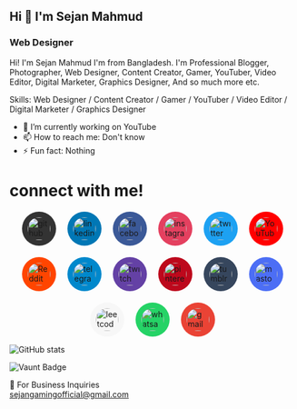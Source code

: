 ## Hi 👋 I'm Sejan Mahmud 
### Web Designer

Hi! I'm Sejan Mahmud I'm from Bangladesh. I'm Professional Blogger, Photographer, Web Designer, Content Creator, Gamer, YouTuber, Video Editor, Digital Marketer, Graphics Designer, And so much more etc.

Skills: Web Designer / Content Creator / Gamer / YouTuber / Video Editor / Digital Marketer / Graphics Designer

- 🔭 I’m currently working on YouTube 
- 📫 How to reach me: Don't know 
- ⚡ Fun fact: Nothing 

# connect with me!

<div style="display: flex; flex-wrap: wrap; justify-content: center; gap: 20px; margin-top: 20px;">
    <a href="https://github.com/Sejanmahmudofficial" target="_blank">
        <img src="https://cdn.jsdelivr.net/npm/simple-icons@3.0.1/icons/github.svg" alt="github" height="40" style="background-color: #333; border-radius: 50%; padding: 10px;">
    </a>
    <a href="https://www.linkedin.com/in/sejanmahmudofficial/" target="_blank">
        <img src="https://cdn.jsdelivr.net/npm/simple-icons@3.0.1/icons/linkedin.svg" alt="linkedin" height="40" style="background-color: #0077b5; border-radius: 50%; padding: 10px;">
    </a>
    <a href="https://www.facebook.com/SejanMahmudOfficial" target="_blank">
        <img src="https://cdn.jsdelivr.net/npm/simple-icons@3.0.1/icons/facebook.svg" alt="facebook" height="40" style="background-color: #3b5998; border-radius: 50%; padding: 10px;">
    </a>
    <a href="https://www.instagram.com/sejan__mahmud/" target="_blank">
        <img src="https://cdn.jsdelivr.net/npm/simple-icons@3.0.1/icons/instagram.svg" alt="instagram" height="40" style="background-color: #e4405f; border-radius: 50%; padding: 10px;">
    </a>
    <a href="https://twitter.com/Sejan__Mahmud" target="_blank">
        <img src="https://cdn.jsdelivr.net/npm/simple-icons@3.0.1/icons/twitter.svg" alt="twitter" height="40" style="background-color: #1da1f2; border-radius: 50%; padding: 10px;">
    </a>
    <a href="https://youtube.com/@sejan_gaming_official?si=JtscGk7KtbdYDylo" target="_blank">
        <img src="https://cdn.jsdelivr.net/npm/simple-icons@3.0.1/icons/youtube.svg" alt="YouTube" height="40" style="background-color: #ff0000; border-radius: 50%; padding: 10px;">
    </a>
    <a href="https://www.reddit.com/user/Sejan__Mahmud" target="_blank">
        <img src="https://cdn.jsdelivr.net/npm/simple-icons@3.0.1/icons/reddit.svg" alt="Reddit" height="40" style="background-color: #ff4500; border-radius: 50%; padding: 10px;">
    </a>
    <a href="http://t.me/Sejan_Mahmud" target="_blank">
        <img src="https://cdn.jsdelivr.net/npm/simple-icons@3.0.1/icons/telegram.svg" alt="telegram" height="40" style="background-color: #0088cc; border-radius: 50%; padding: 10px;">
    </a>
    <a href="https://twitch.tv/sejanmahmud" target="_blank">
        <img src="https://cdn.jsdelivr.net/npm/simple-icons@3.0.1/icons/twitch.svg" alt="twitch" height="40" style="background-color: #6441a5; border-radius: 50%; padding: 10px;">
    </a>
    <a href="https://Pinterest.com/Sejan_Mahmud" target="_blank">
        <img src="https://cdn.jsdelivr.net/npm/simple-icons@3.0.1/icons/pinterest.svg" alt="pinterest" height="40" style="background-color: #bd081c; border-radius: 50%; padding: 10px;">
    </a>
    <a href="https://Tumblr.com/@sejanmahmud" target="_blank">
        <img src="https://cdn.jsdelivr.net/npm/simple-icons@3.0.1/icons/tumblr.svg" alt="tumblr" height="40" style="background-color: #36465d; border-radius: 50%; padding: 10px;">
    </a>
    <a href="https://mastodon.social/@SejanMahmud" target="_blank">
        <img src="https://cdn.jsdelivr.net/npm/simple-icons@3.0.1/icons/mastodon.svg" alt="mastodon" height="40" style="background-color: #4c6ef5; border-radius: 50%; padding: 10px;">
    </a>
    <a href="https://leetcode.com/SejanMahmud" target="_blank">
        <img src="https://cdn.jsdelivr.net/npm/simple-icons@3.0.1/icons/leetcode.svg" alt="leetcode" height="40" style="background-color: #f7f7f7; border-radius: 50%; padding: 10px;">
    </a>
    <a href="https://wa.me/8801892063187" target="_blank">
        <img src="https://cdn.jsdelivr.net/npm/simple-icons@3.0.1/icons/whatsapp.svg" alt="whatsapp" height="40" style="background-color: #25d366; border-radius: 50%; padding: 10px;">
    </a>
    <a href="sejangamingofficial@gmail.com" target="_blank">
        <img src="https://cdn.jsdelivr.net/npm/simple-icons@3.0.1/icons/gmail.svg" alt="gmail" height="40" style="background-color: #ea4335; border-radius: 50%; padding: 10px;">
    </a>
</div>

![GitHub stats](https://github-readme-stats.vercel.app/api?username=Sejanmahmudofficial&show_icons=true&count_private=true)  

![Vaunt Badge](https://api.vaunt.dev/v1/github/entities/Sejanmahmudofficial/contributions?format=svg&private=true)  

📧 For Business Inquiries  
sejangamingofficial@gmail.com
